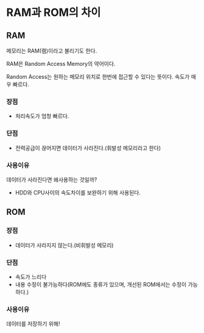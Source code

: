 # RAM과 ROM의 차이

## RAM 

메모리는 RAM(램)이라고 불리기도 한다.

RAM은 Random Access Memory의 약어이다.

Random Access는 원하는 메모리 위치로 한번에 접근할 수 있다는 뜻이다. 속도가 매우 빠르다.


### 장점
- 처리속도가 엄청 빠르다.

### 단점
- 전력공급이 끊어지면 데이터가 사라진다.(휘발성 메모리라고 한다)

### 사용이유
데이터가 사라진다면 왜사용하는 것일까?
- HDD와 CPU사이의 속도차이를 보완하기 위해 사용된다.



## ROM

### 장점
- 데이터가 사라지지 않는다.(비휘발성 메모리)

### 단점
- 속도가 느리다
- 내용 수정이 불가능하다(ROM에도 종류가 있으며, 개선된 ROM에서는 수정이 가능하다.)

### 사용이유
데이터를 저장하기 위해!
